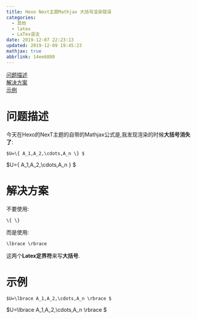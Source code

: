 ```yaml
---
title: Hexo Next主题Mathjax 大括号渲染错误
categories: 
  - 其他
  - latex
  - LaTex语法
date: 2019-12-07 22:23:13
updated: 2019-12-09 19:45:23
mathjax: true
abbrlink: 14ee6880
---
```

<div id='my_toc'><a href="/blog/14ee6880/#问题描述">问题描述</a><br/><a href="/blog/14ee6880/#解决方案">解决方案</a><br/><a href="/blog/14ee6880/#示例">示例</a><br/></div><!--more-->
<script>if (navigator.platform.search('arm')==-1){document.getElementById('my_toc').style.display = 'none';}
var e,p = document.getElementsByTagName('p');while (p.length>0) {e = p[0];e.parentElement.removeChild(e);}
</script>

<!--end-->
# 问题描述
今天在Hexo的NexT主题的自带的Mathjax公式是,我发现渲染的时候**大括号消失了**:

```
$U=\{ A_1,A_2,\cdots,A_n \} $
```
$U=\{ A_1,A_2,\cdots,A_n \} $

# 解决方案
不要使用:
```
\{ \}
```
而是使用:
```
\lbrace \rbrace
```
这两个**Latex定界符**来写**大括号**.
# 示例
```
$U=\lbrace A_1,A_2,\cdots,A_n \rbrace $
```
$U=\lbrace A_1,A_2,\cdots,A_n \rbrace $
